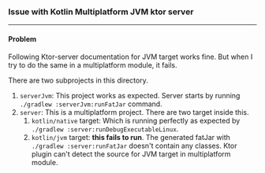 ### Issue with Kotlin Multiplatform JVM ktor server

---

#### Problem
Following Ktor-server documentation for JVM target works fine. But when I try to 
do the same in a multiplatform module, it fails.

There are two subprojects in this directory.
1. `serverJvm`: This project works as expected. Server starts by running `./gradlew :serverJvm:runFatJar` command.
2. `server`: This is a multiplatform project. There are two target inside this.
   1. `kotlin/native` target: Which is running perfectly as expected by `./gradlew :server:runDebugExecutableLinux`.
   2. `kotlin/jvm` target: **this fails to run**. The generated fatJar with `./gradlew :server:runFatJar` doesn't contain any classes.
      Ktor plugin can't detect the source for JVM target in multiplatform module.